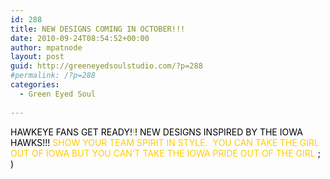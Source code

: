 ```yaml
---
id: 288
title: NEW DESIGNS COMING IN OCTOBER!!!
date: 2010-09-24T08:54:52+00:00
author: mpatnode
layout: post
guid: http://greeneyedsoulstudio.com/?p=288
#permalink: /?p=288
categories:
  - Green Eyed Soul
  
---
```

<span style="color: #ffcc00;"><span style="color: #000000;">HAWKEYE FANS </span><span style="color: #000000;">GET READY!</span>!<span style="color: #000000;">! </span><span style="color: #000000;">NEW DESIGNS INSPIRED BY THE IOWA HAWKS!!!</span> SHOW YOUR TEAM SPIRIT IN STYLE.  YOU CAN TAKE THE GIRL OUT OF IOWA BUT YOU CAN&#8217;T TAKE THE IOWA PRIDE OUT OF THE GIRL <span style="color: #000000;">; )</span></span>